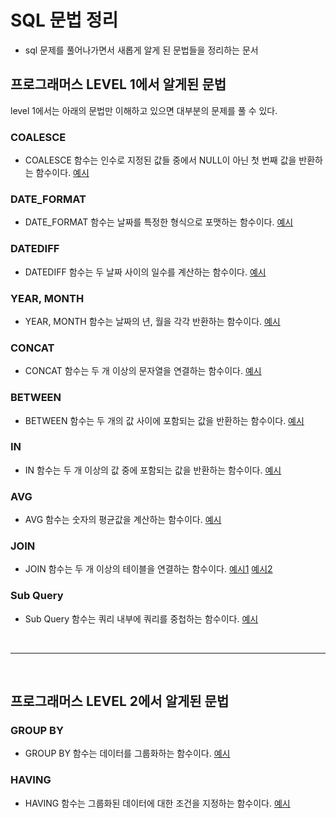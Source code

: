 # SQL 문법 정리

- sql 문제를 풀어나가면서 새롭게 알게 된 문법들을 정리하는 문서

## 프로그래머스 LEVEL 1에서 알게된 문법

level 1에서는 아래의 문법만 이해하고 있으면 대부분의 문제를 풀 수 있다.

### COALESCE

- COALESCE 함수는 인수로 지정된 값들 중에서 NULL이 아닌 첫 번째 값을 반환하는 함수이다. [예시](./programmers/level1/12세이하인여자환자목록구하기.sql)

### DATE_FORMAT

- DATE_FORMAT 함수는 날짜를 특정한 형식으로 포맷하는 함수이다. [예시](./programmers/level1/자동차대여기록에서장기단기구분하기.sql)

### DATEDIFF

- DATEDIFF 함수는 두 날짜 사이의 일수를 계산하는 함수이다. [예시](./programmers/level1/자동차대여기록에서장기단기구분하기.sql)

### YEAR, MONTH

- YEAR, MONTH 함수는 날짜의 년, 월을 각각 반환하는 함수이다. [예시](./programmers/level1/자동차대여기록에서장기단기구분하기.sql)

### CONCAT

- CONCAT 함수는 두 개 이상의 문자열을 연결하는 함수이다. [예시](./programmers/level1/길이가가장긴물고기.sql)

### BETWEEN

- BETWEEN 함수는 두 개의 값 사이에 포함되는 값을 반환하는 함수이다. [예시](./programmers/level1/조건에맞는회원수.sql)

### IN

- IN 함수는 두 개 이상의 값 중에 포함되는 값을 반환하는 함수이다. [예시](./programmers/level1/흉부외과또는일반외과의사목록구하기.sql)

### AVG

- AVG 함수는 숫자의 평균값을 계산하는 함수이다. [예시](./programmers/level1/잡은물고기의평균길이구하기.sql)

### JOIN

- JOIN 함수는 두 개 이상의 테이블을 연결하는 함수이다. [예시1](./programmers/level1/과일로만든아이스크림구하기.sql) [예시2](./programmers/level1/조건에부합하는중고거래댓글구하기.sql)

### Sub Query

- Sub Query 함수는 쿼리 내부에 쿼리를 중첩하는 함수이다. [예시](./programmers/level1/잡은물고기의평균길이구하기.sql)

<br/>

---

<br/>

## 프로그래머스 LEVEL 2에서 알게된 문법

### GROUP BY

- GROUP BY 함수는 데이터를 그룹화하는 함수이다. [예시](./programmers/level2/동명동물수구하기.sql)

### HAVING

- HAVING 함수는 그룹화된 데이터에 대한 조건을 지정하는 함수이다. [예시](./programmers/level2/동명동물수구하기.sql)
